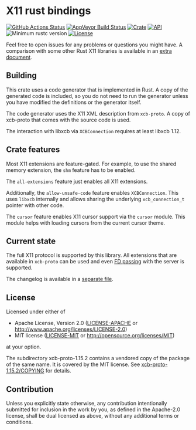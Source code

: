 # X11 rust bindings

[![GitHub Actions Status](https://github.com/psychon/x11rb/workflows/CI/badge.svg)](https://github.com/psychon/x11rb/actions)
[![AppVeyor Build Status](https://ci.appveyor.com/api/projects/status/950g0t6i8hfc9dup/branch/master?svg=true)](https://ci.appveyor.com/project/psychon/x11rb)
[![Crate](https://img.shields.io/crates/v/x11rb.svg)](https://crates.io/crates/x11rb)
[![API](https://docs.rs/x11rb/badge.svg)](https://docs.rs/x11rb)
![Minimum rustc version](https://img.shields.io/badge/rustc-1.56+-lightgray.svg)
[![License](https://img.shields.io/crates/l/x11rb.svg)](https://github.com/psychon/x11rb#license)

Feel free to open issues for any problems or questions you might have.
A comparison with some other Rust X11 libraries is available in an [extra
document](doc/comparison.md).


## Building

This crate uses a code generator that is implemented in Rust. A copy of the
generated code is included, so you do not need to run the generator unless
you have modified the definitions or the generator itself.

The code generator uses the X11 XML description from `xcb-proto`. A copy of
xcb-proto that comes with the source code is used.

The interaction with libxcb via `XCBConnection` requires at least libxcb 1.12.


## Crate features

Most X11 extensions are feature-gated. For example, to use the shared memory
extension, the `shm` feature has to be enabled.

The `all-extensions` feature just enables all X11 extensions.

Additionally, the `allow-unsafe-code` feature enables `XCBConnection`. This uses
`libxcb` internally and allows sharing the underlying `xcb_connection_t` pointer
with other code.

The `cursor` feature enables X11 cursor support via the `cursor` module. This
module helps with loading cursors from the current cursor theme.


## Current state

The full X11 protocol is supported by this library. All extensions that are
available in `xcb-proto` can be used and even [FD
passing](x11rb/examples/shared_memory.rs) with the server is supported.

The changelog is available in a [separate file](doc/changelog.md).


## License

Licensed under either of

 * Apache License, Version 2.0
   ([LICENSE-APACHE](LICENSE-APACHE) or http://www.apache.org/licenses/LICENSE-2.0)
 * MIT license
   ([LICENSE-MIT](LICENSE-MIT) or http://opensource.org/licenses/MIT)

at your option.

The subdirectory xcb-proto-1.15.2 contains a vendored copy of the
package of the same name. It is covered by the MIT license. See
[xcb-proto-1.15.2/COPYING](xcb-proto-1.15.2/COPYING) for details.

## Contribution

Unless you explicitly state otherwise, any contribution intentionally submitted
for inclusion in the work by you, as defined in the Apache-2.0 license, shall be
dual licensed as above, without any additional terms or conditions.
